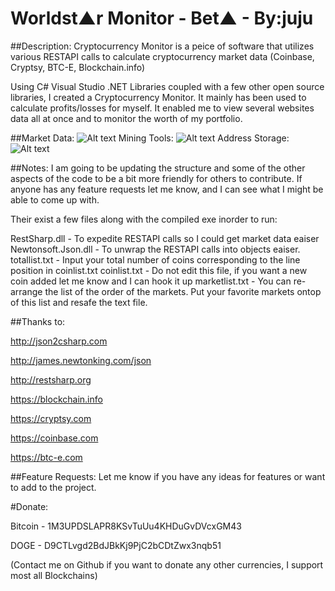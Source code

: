 Worldst▲r Monitor - Bet▲ - By:juju
===========================

##Description:
Cryptocurrency Monitor is a peice of software that utilizes various RESTAPI calls to calculate cryptocurrency market data (Coinbase, Cryptsy, BTC-E, Blockchain.info)

Using C# Visual Studio .NET Libraries coupled with a few other open source libraries, I created a Cryptocurrency Monitor. It mainly has been used to calculate profits/losses for myself. It enabled me to view several websites data all at once and to monitor the worth of my portfolio.

##Market Data:
![Alt text](http://i.imgur.com/MJGvvlX.png "Market Data")
Mining Tools:
![Alt text](http://i.imgur.com/umRtM8X.png "Mining Tools")
Address Storage:
![Alt text](http://i.imgur.com/kinQH1Z.png "Address Storage")

##Notes:
I am going to be updating the structure and some of the other aspects of the code to be a bit more friendly for others to contribute. If anyone has any feature requests let me know, and I can see what I might be able to come up with.

Their exist a few files along with the compiled exe inorder to run:

RestSharp.dll - To expedite RESTAPI calls so I could get market data eaiser
Newtonsoft.Json.dll - To unwrap the RESTAPI calls into objects eaiser.
totallist.txt -  Input your total number of coins corresponding to the line position in coinlist.txt
coinlist.txt - Do not edit this file, if you want a new coin added let me know and I can hook it up
marketlist.txt - You can re-arrange the list of the order of the markets. Put your favorite markets ontop of this list and resafe the text file.

##Thanks to:

http://json2csharp.com

http://james.newtonking.com/json

http://restsharp.org

https://blockchain.info

https://cryptsy.com

https://coinbase.com

https://btc-e.com

##Feature Requests:
Let me know if you have any ideas for features or want to add to the project.

#Donate:

Bitcoin - 1M3UPDSLAPR8KSvTuUu4KHDuGvDVcxGM43

DOGE - D9CTLvgd2BdJBkKj9PjC2bCDtZwx3nqb51


(Contact me on Github if you want to donate any other currencies, I support most all Blockchains)
